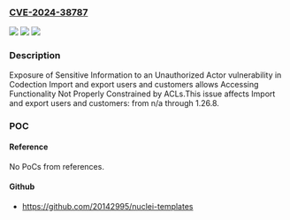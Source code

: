### [CVE-2024-38787](https://cve.mitre.org/cgi-bin/cvename.cgi?name=CVE-2024-38787)
![](https://img.shields.io/static/v1?label=Product&message=Import%20and%20export%20users%20and%20customers&color=blue)
![](https://img.shields.io/static/v1?label=Version&message=n%2Fa&color=blue)
![](https://img.shields.io/static/v1?label=Vulnerability&message=CWE-200%20Exposure%20of%20Sensitive%20Information%20to%20an%20Unauthorized%20Actor&color=brighgreen)

### Description

Exposure of Sensitive Information to an Unauthorized Actor vulnerability in Codection Import and export users and customers allows Accessing Functionality Not Properly Constrained by ACLs.This issue affects Import and export users and customers: from n/a through 1.26.8.

### POC

#### Reference
No PoCs from references.

#### Github
- https://github.com/20142995/nuclei-templates

